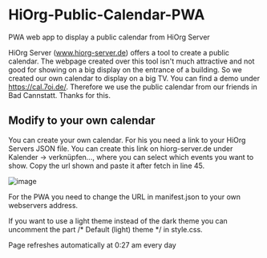 # HiOrg-Public-Calendar-PWA
PWA web app to display a public calendar from HiOrg Server

HiOrg Server (www.hiorg-server.de) offers a tool to create a public calendar. The webpage created over this tool isn't much attractive and not good for showing on a big display on the entrance of a building. So we created our own calendar to display on a big TV. You can find a demo under https://cal.7oi.de/. Therefore we use the public calendar from our friends in Bad Cannstatt. Thanks for this.

## Modify to your own calendar
You can create your own calendar. For his you need a link to your HiOrg Servers JSON file. You can create this link on hiorg-server.de under Kalender -> verknüpfen..., where you can select which events you want to show. Copy the url shown and paste it after fetch in line 45.

![image](https://github.com/gehwissenlos/HiOrg-Public-Calendar-PWA/assets/6155210/ae70140b-30aa-4642-9382-fd8e6a005eb1)

For the PWA you need to change the URL in manifest.json to your own webservers address.

If you want to use a light theme instead of the dark theme you can uncomment the part /* Default (light) theme */ in style.css.

Page refreshes automatically at 0:27 am every day
